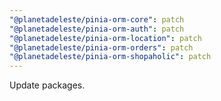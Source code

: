 ```yaml
---
"@planetadeleste/pinia-orm-core": patch
"@planetadeleste/pinia-orm-auth": patch
"@planetadeleste/pinia-orm-location": patch
"@planetadeleste/pinia-orm-orders": patch
"@planetadeleste/pinia-orm-shopaholic": patch
---
```


Update packages.
